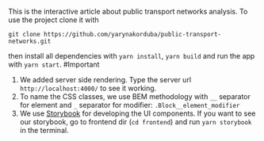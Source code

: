 This is the interactive article about public transport networks analysis. 
To use the project clone it with 
```
git clone https://github.com/yarynakorduba/public-transport-networks.git
```  
then install all dependencies with 
```yarn install```,  ```yarn build``` and run the app with ```yarn start```.
#Important

1. We added server side rendering. Type the server url `http://localhost:4000/` to see it working.</li>
2. To name the CSS classes, we use BEM methodology with `__` separator for element and `_` separator for modifier:
 `.Block__element_modifier`
3. We use [Storybook](https://storybook.js.org/) for developing the UI components. If you want to see our storybook, go to frontend dir (`cd frontend`) and run `yarn storybook` in the terminal.

